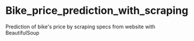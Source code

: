 # Bike_price_prediction_with_scraping
Prediction of bike's price by scraping specs from website with BeautifulSoup
